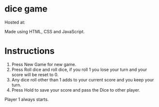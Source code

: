 # dice game
 
 Hosted at: 
 
 Made using HTML, CSS and JavaScript.
 
 Instructions
 =================
 
 1. Press New Game for new game.
 2. Press Roll dice and roll dice, if you roll 1 you lose your turn and your score will be reset to 0.
 3. Any dice roll other than 1 adds to your current score and you keep your turn.
 3. Press Hold to save your score and pass the Dice to other player.
 
 Player 1 always starts.
 
